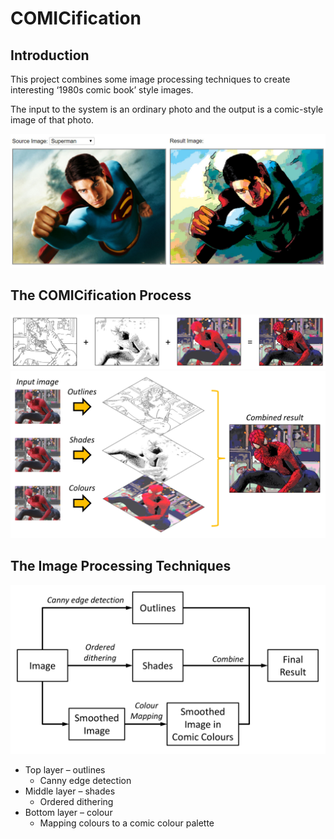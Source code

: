 # COMICification

## Introduction

This project combines some image processing techniques to create interesting ‘1980s comic book’ style images.

The input to the system is an ordinary photo and the output is a comic-style image of that photo.
<div align="center">
<img src="./display_images/sourseToResult.png" alt="the process 1" width="645" />
</div>

## The COMICification Process
<div align="center">
<img src="./display_images/the process 1.png" alt="the process 1" width="650" />

<img src="./display_images/the process 2.png" alt="the process 2" width="600" />
</div>

## The Image Processing Techniques

<div align="center">
<img src="./display_images/The Process Flow.png" alt="the process 2" width="600" />
</div>

- Top layer – outlines
  - Canny edge detection
- Middle layer – shades
  - Ordered dithering
- Bottom layer – colour
  - Mapping colours to a comic colour palette

